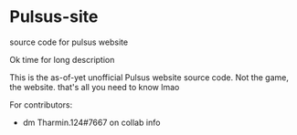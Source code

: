 # Pulsus-site
source code for pulsus website

Ok time for long description

This is the as-of-yet unofficial Pulsus website source code. Not the game, the website. 
that's all you need to know lmao

For contributors:
- dm Tharmin.124#7667 on collab info

